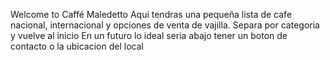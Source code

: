 Welcome to Caffé Maledetto
Aqui tendras una pequeña lista de cafe nacional, internacional y opciones de venta de vajilla.
Separa por categoria y vuelve al inicio
En un futuro lo ideal seria abajo tener un boton de contacto o la ubicacion del local
